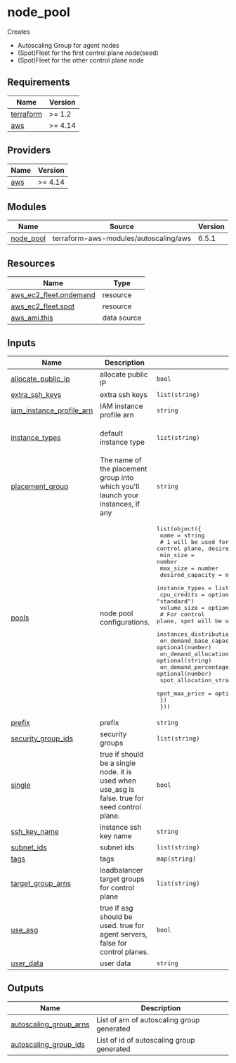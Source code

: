 # node\_pool
Creates
- Autoscaling Group for agent nodes
- (Spot)Fleet for the first control plane node(seed)
- (Spot)Fleet for the other control plane node

## Requirements

| Name | Version |
|------|---------|
| <a name="requirement_terraform"></a> [terraform](#requirement\_terraform) | >= 1.2 |
| <a name="requirement_aws"></a> [aws](#requirement\_aws) | >= 4.14 |

## Providers

| Name | Version |
|------|---------|
| <a name="provider_aws"></a> [aws](#provider\_aws) | >= 4.14 |

## Modules

| Name | Source | Version |
|------|--------|---------|
| <a name="module_node_pool"></a> [node\_pool](#module\_node\_pool) | terraform-aws-modules/autoscaling/aws | 6.5.1 |

## Resources

| Name | Type |
|------|------|
| [aws_ec2_fleet.ondemand](https://registry.terraform.io/providers/hashicorp/aws/latest/docs/resources/ec2_fleet) | resource |
| [aws_ec2_fleet.spot](https://registry.terraform.io/providers/hashicorp/aws/latest/docs/resources/ec2_fleet) | resource |
| [aws_ami.this](https://registry.terraform.io/providers/hashicorp/aws/latest/docs/data-sources/ami) | data source |

## Inputs

| Name | Description | Type | Default | Required |
|------|-------------|------|---------|:--------:|
| <a name="input_allocate_public_ip"></a> [allocate\_public\_ip](#input\_allocate\_public\_ip) | allocate public IP | `bool` | `true` | no |
| <a name="input_extra_ssh_keys"></a> [extra\_ssh\_keys](#input\_extra\_ssh\_keys) | extra ssh keys | `list(string)` | `[]` | no |
| <a name="input_iam_instance_profile_arn"></a> [iam\_instance\_profile\_arn](#input\_iam\_instance\_profile\_arn) | IAM instance profile arn | `string` | n/a | yes |
| <a name="input_instance_types"></a> [instance\_types](#input\_instance\_types) | default instance type | `list(string)` | <pre>[<br>  "t3a.medium"<br>]</pre> | no |
| <a name="input_placement_group"></a> [placement\_group](#input\_placement\_group) | The name of the placement group into which you'll launch your instances, if any | `string` | `null` | no |
| <a name="input_pools"></a> [pools](#input\_pools) | node pool configurations. | <pre>list(object({<br>    name = string<br>    # 1 will be used for seed control plane, desired for other control plane.<br>    min_size         = number<br>    max_size         = number<br>    desired_capacity = number<br>    instance_types   = list(string)<br>    cpu_credits      = optional(string, "standard")<br>    volume_size      = optional(number, 20)<br>    # For control plane, spot will be used when spot_max_price is set.<br>    instances_distribution = object({<br>      on_demand_base_capacity                  = optional(number)<br>      on_demand_allocation_strategy            = optional(string)<br>      on_demand_percentage_above_base_capacity = optional(number)<br>      spot_allocation_strategy                 = optional(string)<br>      spot_max_price                           = optional(string)<br>    })<br>  }))</pre> | n/a | yes |
| <a name="input_prefix"></a> [prefix](#input\_prefix) | prefix | `string` | `""` | no |
| <a name="input_security_group_ids"></a> [security\_group\_ids](#input\_security\_group\_ids) | security groups | `list(string)` | `[]` | no |
| <a name="input_single"></a> [single](#input\_single) | true if should be a single node. it is used when use\_asg is false. true for seed control plane. | `bool` | `false` | no |
| <a name="input_ssh_key_name"></a> [ssh\_key\_name](#input\_ssh\_key\_name) | instance ssh key name | `string` | `""` | no |
| <a name="input_subnet_ids"></a> [subnet\_ids](#input\_subnet\_ids) | subnet ids | `list(string)` | `[]` | no |
| <a name="input_tags"></a> [tags](#input\_tags) | tags | `map(string)` | `{}` | no |
| <a name="input_target_group_arns"></a> [target\_group\_arns](#input\_target\_group\_arns) | loadbalancer target groups for control plane | `list(string)` | `[]` | no |
| <a name="input_use_asg"></a> [use\_asg](#input\_use\_asg) | true if asg should be used. true for agent servers, false for control planes. | `bool` | `false` | no |
| <a name="input_user_data"></a> [user\_data](#input\_user\_data) | user data | `string` | `""` | no |

## Outputs

| Name | Description |
|------|-------------|
| <a name="output_autoscaling_group_arns"></a> [autoscaling\_group\_arns](#output\_autoscaling\_group\_arns) | List of arn of autoscaling group generated |
| <a name="output_autoscaling_group_ids"></a> [autoscaling\_group\_ids](#output\_autoscaling\_group\_ids) | List of id of autoscaling group generated |
